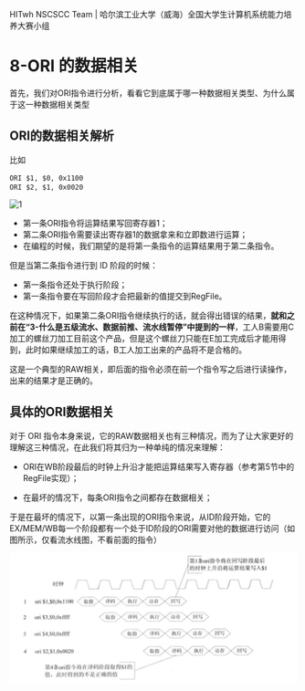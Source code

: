HITwh NSCSCC Team | 哈尔滨工业大学（威海）全国大学生计算机系统能力培养大赛小组

# 8-ORI 的数据相关

首先，我们对ORI指令进行分析，看看它到底属于哪一种数据相关类型、为什么属于这一种数据相关类型

## ORI的数据相关解析

比如

```
ORI $1, $0, 0x1100
ORI $2, $1, 0x0020
```

![1](E:/NSCSCC/2019/MIPS32R1/simple-5stage-pipeline-MIPS-imple/pic/6/1.jpg)

- 第一条ORI指令将运算结果写回寄存器1；
- 第二条ORI指令需要读出寄存器1的数据拿来和立即数进行运算；
- 在编程的时候，我们期望的是将第一条指令的运算结果用于第二条指令。

但是当第二条指令进行到 ID 阶段的时候：

- 第一条指令还处于执行阶段；
- 第一条指令要在写回阶段才会把最新的值提交到RegFile。

在这种情况下，如果第二条ORI指令继续执行的话，就会得出错误的结果，**就和之前在“3-什么是五级流水、数据前推、流水线暂停”中提到的一样**，工人B需要用C加工的螺丝刀加工目前这个产品，但是这个螺丝刀只能在E加工完成后才能用得到，此时如果继续加工的话，B工人加工出来的产品将不是合格的。

这是一个典型的RAW相关，即后面的指令必须在前一个指令写之后进行读操作，出来的结果才是正确的。

## 具体的ORI数据相关

对于 ORI 指令本身来说，它的RAW数据相关也有三种情况，而为了让大家更好的理解这三种情况，在此我们将其归为一种单纯的情况来理解：

- ORI在WB阶段最后的时钟上升沿才能把运算结果写入寄存器（参考第5节中的RegFile实现）；

- 在最坏的情况下，每条ORI指令之间都存在数据相关；

于是在最坏的情况下，以第一条出现的ORI指令来说，从ID阶段开始，它的EX/MEM/WB每一个阶段都有一个处于ID阶段的ORI需要对他的数据进行访问（如图所示，仅看流水线图，不看前面的指令）

![1](./pic/8/1.jpg)

